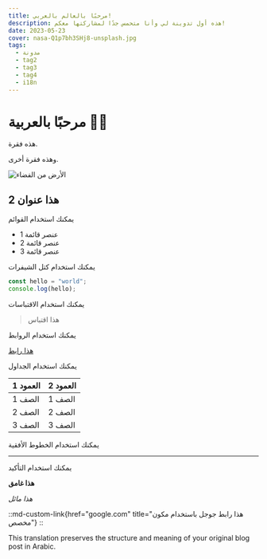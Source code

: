 ```yaml
---
title: مرحبًا بالعالم بالعربي!
description: هذه أول تدوينة لي وأنا متحمس جدًا لمشاركتها معكم!
date: 2023-05-23
cover: nasa-Q1p7bh3SHj8-unsplash.jpg
tags:
  - مدونة
  - tag2
  - tag3
  - tag4
  - i18n
---
```


# مرحبًا بالعربية 👋🏻

هذه فقرة.

وهذه فقرة أخرى.

![الأرض من الفضاء](/images/blog/nasa-Q1p7bh3SHj8-unsplash.jpg)

## هذا عنوان 2

يمكنك استخدام القوائم

- عنصر قائمة 1
- عنصر قائمة 2
- عنصر قائمة 3

يمكنك استخدام كتل الشيفرات

```js
const hello = "world";
console.log(hello);
```

يمكنك استخدام الاقتباسات

> هذا اقتباس

يمكنك استخدام الروابط

[هذا رابط](https://www.google.com)

يمكنك استخدام الجداول

| العمود 1 | العمود 2 |
| -------- | -------- |
| الصف 1   | الصف 1   |
| الصف 2   | الصف 2   |
| الصف 3   | الصف 3   |

يمكنك استخدام الخطوط الأفقية

---

يمكنك استخدام التأكيد

**هذا غامق**

_هذا مائل_



::md-custom-link{href="google.com" title="هذا رابط جوجل باستخدام مكون مخصص"}
::

This translation preserves the structure and meaning of your original blog post in Arabic.